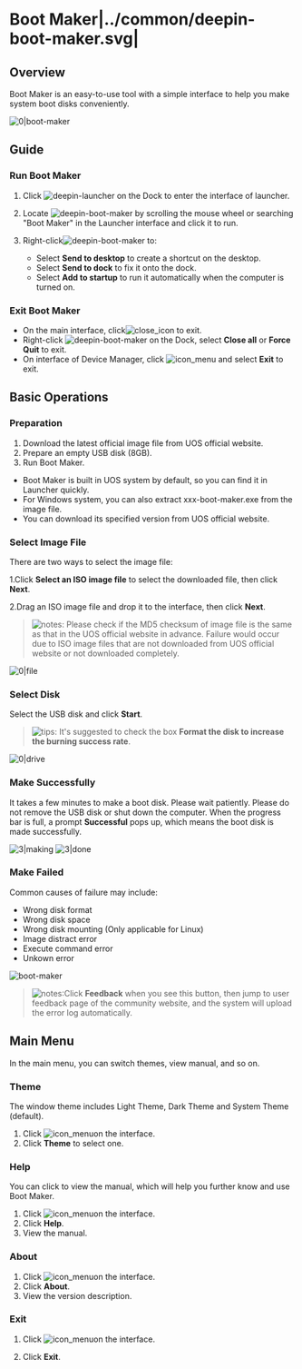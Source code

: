 # Boot Maker|../common/deepin-boot-maker.svg|

## Overview

Boot Maker is an easy-to-use tool with a simple interface to help you make system boot disks conveniently.

![0|boot-maker](jpg/select-file.png)

## Guide

### Run Boot Maker

1. Click ![deepin-launcher](icon/deepin-launcher.svg) on the Dock to enter the interface of launcher.

2. Locate ![deepin-boot-maker](icon/deepin-boot-maker.svg) by scrolling the mouse wheel or searching "Boot Maker" in the Launcher interface and click it to run. 

3. Right-click![deepin-boot-maker](icon/deepin-boot-maker.svg) to:

   - Select **Send to desktop** to create a shortcut on the desktop.
   - Select  **Send to dock** to fix it onto the dock.
   - Select **Add to startup** to run it automatically when the computer is turned on.

###  Exit Boot Maker

- On the main interface, click![close_icon](icon/close.svg) to exit.
- Right-click ![deepin-boot-maker](icon/deepin-boot-maker.svg)  on the Dock, select **Close all** or **Force Quit** to exit.
- On interface of Device Manager, click ![icon_menu](icon/icon_menu.svg)  and select **Exit** to exit.


## Basic Operations

### Preparation

1. Download the latest official image file from UOS official website.
2. Prepare an empty USB disk (8GB).
3. Run Boot Maker.
 - Boot Maker is built in UOS system by default, so you can find it in Launcher quickly.
 - For Windows system, you can also extract xxx-boot-maker.exe from the image file.
 - You can download its specified version from UOS official website.

### Select Image File

There are two ways to select the image file:

1.Click **Select an ISO image file** to select the downloaded file, then click **Next**.

2.Drag an ISO image file and drop it to the interface, then click **Next**.


> ![notes](icon/notes.svg): Please check if the MD5 checksum of image file is the same as that in the UOS official website in advance. Failure would occur due to ISO image files that are not downloaded from UOS official website or not downloaded completely.

![0|file](jpg/select-file.png)


### Select Disk

Select the USB disk and click **Start**.


> ![tips](icon/tips.svg): It's suggested to check the box **Format the disk to increase the burning success rate**.

![0|drive](jpg/drive.png)


### Make Successfully

It takes a few minutes to make a boot disk. Please wait patiently. Please do not remove the USB disk or shut down the computer. When the progress bar is full, a prompt **Successful** pops up, which means the boot disk is made successfully.  

![3|making](jpg/making.png)
![3|done](jpg/success.png)

### Make Failed

Common causes of failure may include:

- Wrong disk format
- Wrong disk space 
- Wrong disk mounting (Only applicable for Linux)
- Image distract error
- Execute command error
- Unkown error

![boot-maker](jpg/failed.png)

> ![notes](icon/notes.svg):Click **Feedback** when you see this button, then jump to user feedback page of the community website, and the system will upload the error log automatically. 





## Main Menu

In the main menu, you can switch themes, view manual, and so on.

### Theme

The window theme includes Light Theme, Dark Theme and System Theme (default).

1. Click ![icon_menu](icon/icon_menu.svg)on the interface.
2. Click  **Theme** to select one.

### Help

You can click to view the manual, which will help you further know and use Boot Maker.

1. Click ![icon_menu](icon/icon_menu.svg)on the interface.
2. Click **Help**.
3. View the manual.

### About

1. Click ![icon_menu](icon/icon_menu.svg)on the interface.
2. Click **About**.
3. View the version description.

### Exit

1. Click ![icon_menu](icon/icon_menu.svg)on the interface.

2. Click **Exit**.
